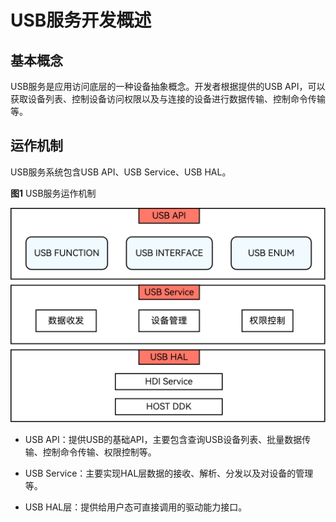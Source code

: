 # USB服务开发概述

<!--Kit: USB Kit-->
<!--Subsystem: USB-->
<!--Owner: @hwymlgitcode-->
<!--Designer: @w00373942-->
<!--Tester: @dong-dongzhen-->
<!--Adviser: @w_Machine_cc-->

## 基本概念

USB服务是应用访问底层的一种设备抽象概念。开发者根据提供的USB API，可以获取设备列表、控制设备访问权限以及与连接的设备进行数据传输、控制命令传输等。


## 运作机制

USB服务系统包含USB API、USB Service、USB HAL。

**图1** USB服务运作机制

![zh-cn_image_0000001237821727](figures/zh-cn_image_0000001237821727.png)

- USB API：提供USB的基础API，主要包含查询USB设备列表、批量数据传输、控制命令传输、权限控制等。

- USB Service：主要实现HAL层数据的接收、解析、分发以及对设备的管理等。

- USB HAL层：提供给用户态可直接调用的驱动能力接口。
